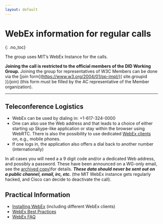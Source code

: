 ```yaml
---
layout: default
---
```


# WebEx information for regular calls
{: .no_toc}

The group uses MIT’s WebEx Instance for the calls.

**Joining the call is restricted to the official members of the DID Working Group.** Joining the group for representatives of W3C Members can be done via the [join form](https://www.w3.org/2004/01/pp-impl/{{ site.groupid }}/join) (this form must be filled by the AC representative of the Member organization).

---

## Teleconference Logistics

* WebEx can be used by dialing in: +1-617-324-0000
* One can also use the Web address and that leads to a choice of either starting up Skype-like application or stay within the browser using WebRTC. There is also the possibility to use dedicated [WebEx clients](https://www.w3.org/2006/tools/wiki/InstallingWebEx) on, e.g., mobile phones.
* If one logs in, the application also offers a dial back to another number (internationally)

In all cases you will need a a 9 digit code and/or a dedicated Web address, and possibly a password. These have been announced on a WG-only email, see the [archived copy](https://lists.w3.org/Archives/Member/member-did-wg/2019Sep/0006.html))for details. ***These data should never be sent out on a public channel, email, irc, etc.*** (the MIT WebEx instance gets regularly hacked, and Cisco can decide to deactivate the call).


## Practical Information

* [Installing WebEx](https://www.w3.org/2006/tools/wiki/InstallingWebEx) (including different WebEx clients)
* [WebEx Best Practices](https://www.w3.org/2006/tools/wiki/WebExBestPractices)
* [WebEx FAQ](https://www.w3.org/2006/tools/wiki/WebExFAQ)
